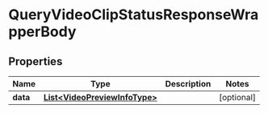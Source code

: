 

# QueryVideoClipStatusResponseWrapperBody


## Properties

Name | Type | Description | Notes
------------ | ------------- | ------------- | -------------
**data** | [**List&lt;VideoPreviewInfoType&gt;**](VideoPreviewInfoType.md) |  |  [optional]



